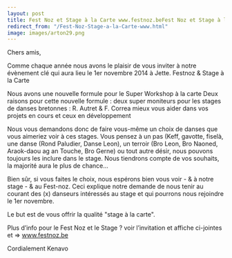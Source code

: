 ```yaml
---
layout: post
title: Fest Noz et Stage à la Carte www.festnoz.beFest Noz et Stage à la Carte www.festnoz.be
redirect_from: "/Fest-Noz-Stage-a-la-Carte-www.html"
image: images/arton29.png
---
```

Chers amis,

Comme chaque année nous avons le plaisir de vous inviter à notre
évènement clé qui aura lieu le 1er novembre 2014 à Jette. Festnoz &
Stage à la Carte

Nous avons une nouvelle formule pour le Super Workshop à la carte Deux
raisons pour cette nouvelle formule : deux super moniteurs pour les
stages de danses bretonnes : R. Autret & F. Correa mieux vous aider
dans vos projets en cours et ceux en développement

Nous vous demandons donc de faire vous-même un choix de danses que
vous aimeriez voir à ces stages. Vous pensez à un pas (Keff, gavotte,
fiselà, une danse (Rond Paludier, Danse Leon), un terroir (Bro Leon,
Bro Naoned, Araok-daou ag an Touche, Bro Gerne) ou tout autre désir,
nous pouvons toujours les inclure dans le stage. Nous tiendrons compte
de vos souhaits, la majorité aura le plus de chance...

Bien sûr, si vous faites le choix, nous espérons bien vous voir - & à
notre stage - & au Fest-noz. Ceci explique notre demande de nous tenir
au courant des (x) danseurs intéressés au stage et qui pourrons nous
rejoindre le 1er novembre.

Le but est de vous offrir la qualité "stage à la carte".

Plus d’info pour le Fest Noz et le Stage ? voir l’invitation et
affiche ci-jointes et => www.festnoz.be

Cordialement Kenavo
